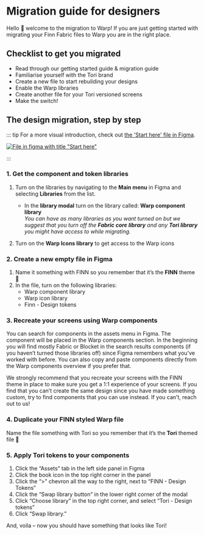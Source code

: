 # Migration guide for designers

Hello 👋 welcome to the migration to Warp! If you are just getting started with migrating your Finn Fabric files to Warp you are in the right place. 

## Checklist to get you migrated

- Read through our getting started guide & migration guide
- Familiarise yourself with the Tori brand
- Create a new file to start rebuilding your designs
- Enable the Warp libraries
- Create another file for your Tori versioned screens
- Make the switch!

## The design migration, step by step

::: tip
For a more visual introduction, check out [the 'Start here' file in Figma](https://www.figma.com/file/8q1w2m8ssGlrYTQUaehU0m/Start-here?type=design&node-id=25%3A687&t=luXVwdsaETcwMDnl-1).

[![File in figma with title "Start here" ](/figma-start-here.png)](https://www.figma.com/file/8q1w2m8ssGlrYTQUaehU0m/Start-here?type=design&node-id=25%3A687&t=luXVwdsaETcwMDnl-1)

:::

### 1. Get the component and token libraries

1. Turn on the libraries by navigating to the **Main menu** in Figma and selecting **Libraries** from the list.
    - In the **library modal** turn on the library called: **Warp component library** <br>
    *You can have as many libraries as you want turned on but we suggest that you turn off the **Fabric core library** and any **Tori library** you might have access to while migrating.*
        
2. Turn on the **Warp Icons library** to get access to the Warp icons

### 2. Create a new empty file in Figma

1. Name it something with FINN so you remember that it’s the **FINN** theme 🙂
2. In the file, turn on the following libraries:
    - Warp component library
    - Warp icon library
    - Finn - Design tokens

### 3. Recreate your screens using Warp components

You can search for components in the assets menu in Figma. The component will be placed in the Warp components section. In the beginning you will find mostly Fabric or Blocket in the search results components (if you haven’t turned those libraries off) since Figma remembers what you’ve worked with before. You can also copy and paste components directly from the Warp components overview if you prefer that.

We strongly recommend that you recreate your screens with the FINN theme in place to make sure you get a 1:1 experience of your screens. If you find that you can’t create the same design since you have made something custom, try to find components that you can use instead. If you can’t, reach out to us!

### 4. Duplicate your FINN styled Warp file

Name the file something with Tori so you remember that it’s the **Tori** themed file 👏

### 5. Apply Tori tokens to your components

1. Click the “Assets” tab in the left side panel in Figma
2. Click the book icon in the top right corner in the panel
3. Click the “>” chevron all the way to the right, next to “FINN - Design Tokens”
4. Click the “Swap library button” in the lower right corner of the modal
5. Click “Choose library” in the top right corner, and select “Tori - Design tokens”
6. Click “Swap library.”

And, voila – now you should have something that looks like Tori!